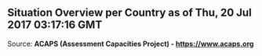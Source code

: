 ## Situation Overview per Country as of Thu, 20 Jul 2017 03:17:16 GMT

Source: **ACAPS (Assessment Capacities Project) - https://www.acaps.org**
